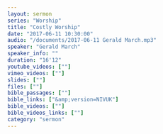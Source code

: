 ```yaml
---
layout: sermon
series: "Worship"
title: "Costly Worship"
date: "2017-06-11 10:30:00"
audio: "/documents/2017-06-11 Gerald March.mp3"
speaker: "Gerald March"
speaker_info: ""
duration: "16'12"
youtube_videos: [""]
vimeo_videos: [""]
slides: [""]
files: [""]
bible_passages: [""]
bible_links: ["&amp;version=NIVUK"]
bible_videos: [""]
bible_videos_links: [""]
category: "sermon"
---
```


